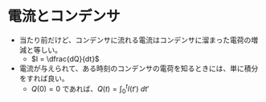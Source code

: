 # 電流とコンデンサ

- 当たり前だけど、コンデンサに流れる電流はコンデンサに溜まった電荷の増減と等しい。
  - $I = \dfrac{dQ}{dt}$
- 電流が与えられて、ある時刻のコンデンサの電荷を知るときには、単に積分をすれば良い。
  - $Q(0)=0$ であれば、$\displaystyle Q(t) = \int_0^tI(t')\ dt'$
